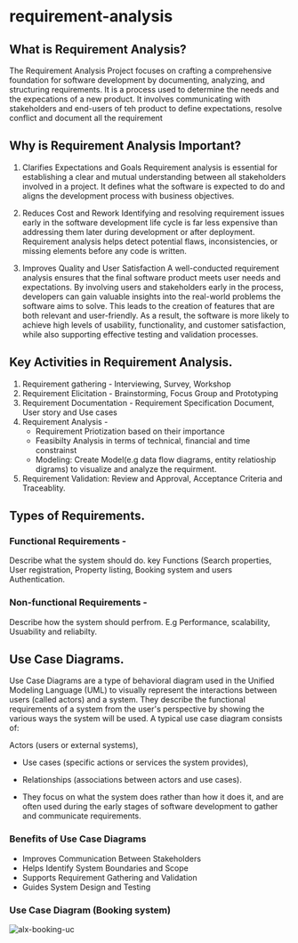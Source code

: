 # requirement-analysis

## What is Requirement Analysis?

<p>The Requirement Analysis Project focuses on crafting a comprehensive foundation for software development by documenting, analyzing, and structuring requirements. It is a process used to determine the needs and the expecations of a new product. It involves communicating with stakeholders and end-users of teh product to define expectations, resolve conflict and document all the requirement</p>

## Why is Requirement Analysis Important?

1. Clarifies Expectations and Goals
Requirement analysis is essential for establishing a clear and mutual understanding between all stakeholders involved in a project. It defines what the software is expected to do and aligns the development process with business objectives.

2. Reduces Cost and Rework
Identifying and resolving requirement issues early in the software development life cycle is far less expensive than addressing them later during development or after deployment. Requirement analysis helps detect potential flaws, inconsistencies, or missing elements before any code is written.

3. Improves Quality and User Satisfaction
A well-conducted requirement analysis ensures that the final software product meets user needs and expectations. By involving users and stakeholders early in the process, developers can gain valuable insights into the real-world problems the software aims to solve. This leads to the creation of features that are both relevant and user-friendly. As a result, the software is more likely to achieve high levels of usability, functionality, and customer satisfaction, while also supporting effective testing and validation processes.

## Key Activities in Requirement Analysis.

1. Requirement gathering - Interviewing, Survey, Workshop
2. Requirement Elicitation - Brainstorming, Focus Group and Prototyping
3. Requirement Documentation - Requirement Specification Document, User story and Use cases
4. Requirement Analysis -
   - Requirement Priotization based on their importance
   - Feasibilty Analysis in terms of technical, financial and time constrainst
   - Modeling: Create Model(e.g data flow diagrams, entity relatioship digrams) to visualize and analyze the requirment.
5. Requirement Validation: Review and Approval, Acceptance Criteria and Traceablity.

## Types of Requirements.

### Functional Requirements - 
Describe what the system should do. key Functions (Search properties, User registration, Property listing, Booking system and users Authentication.
### Non-functional Requirements -
Describe how the system should perfrom. E.g Performance, scalability, Usuability and reliabilty.

## Use Case Diagrams.
Use Case Diagrams are a type of behavioral diagram used in the Unified Modeling Language (UML) to visually represent the interactions between users (called actors) and a system. They describe the functional requirements of a system from the user's perspective by showing the various ways the system will be used. A typical use case diagram consists of:

Actors (users or external systems),

   - Use cases (specific actions or services the system provides),

   - Relationships (associations between actors and use cases).

   - They focus on what the system does rather than how it does it, and are often used during the early stages of software development to gather and communicate requirements.

### Benefits of Use Case Diagrams
   - Improves Communication Between Stakeholders
   - Helps Identify System Boundaries and Scope
   - Supports Requirement Gathering and Validation
   - Guides System Design and Testing

### Use Case Diagram (Booking system)
![alx-booking-uc](https://github.com/user-attachments/assets/63fe6ca0-bf28-482c-af3e-0cb349a1e2e4)

